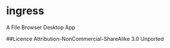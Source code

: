 ingress
=======

A File Browser Desktop App

##Licence
Attribution-NonCommercial-ShareAlike 3.0 Unported
